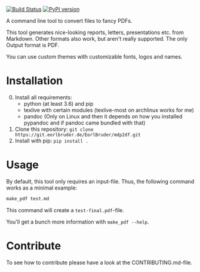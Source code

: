 [![Build Status](https://drone.eorlbruder.de/api/badges/EorlBruder/make_pdf/status.svg)](https://drone.eorlbruder.de/EorlBruder/make_pdf) [![PyPI version](https://badge.fury.io/py/make_pdf.svg)](https://badge.fury.io/py/make_pdf)

A command line tool to convert files to fancy PDFs.

This tool generates nice-looking reports, letters, presentations etc. from Markdown. Other formats also work, but aren't really supported. The only Output format is PDF.

You can use custom themes with customizable fonts, logos and names. 

# Installation

0. Install all requirements:
    - python (at least 3.6) and pip
    - texlive with certain modules (texlive-most on archlinux works for me)
    - pandoc (Only on Linux and then it depends on how you installed pypandoc and if pandoc came bundled with that)
2. Clone this repository: `git clone https://git.eorlbruder.de/EorlBruder/mdp2df.git`
3. Install with pip: `pip install .`

# Usage

By default, this tool only requires an input-file. Thus, the following command works as a minimal example:

```bash
make_pdf test.md
```

This command will create a `test-final.pdf`-file. 

You'll get a bunch more information with `make_pdf --help`.

# Contribute

To see how to contribute please have a look at the CONTRIBUTING.md-file.
